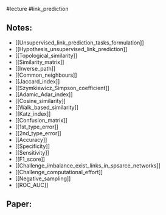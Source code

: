 #lecture #link_prediction

## Notes:
- [[Unsupervised_link_prediction_tasks_formulation]]
- [[Hypothesis_unsupervised_link_prediction]]
- [[Topological_similarity]]
- [[Similarity_matrix]]
- [[Inverse_path]]
- [[Common_neighbours]]
- [[Jaccard_index]]
- [[Szymkiewicz_Simpson_coefficient]]
- [[Adamic_Adar_index]]
- [[Cosine_similarity]]
- [[Walk_based_similarity]]
- [[Katz_index]]
- [[Confusion_matrix]]
- [[1st_type_error]]
- [[2nd_type_error]]
- [[Accuracy]]
- [[Specificity]]
- [[Sensitivity]]
- [[F1_score]]
- [[Challenge_imbalance_exist_links_in_spsarce_networks]]
- [[Challenge_computational_effort]]
- [[Negative_sampling]]
- [[ROC_AUC]]



## Paper:
